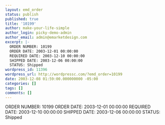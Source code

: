 ```yaml
---
layout: emd_order
status: publish
published: true
title: '10199'
author: make-your-life-simple
author_login: picky-demo-admin
author_email: admin@emarketdesign.com
excerpt: |-
  ORDER NUMBER: 10199
  ORDER DATE: 2003-12-01 00:00:00
  REQUIRED DATE: 2003-12-10 00:00:00
  SHIPPED DATE: 2003-12-06 00:00:00
  STATUS: Shipped
wordpress_id: 11396
wordpress_url: http://wordpressc.com/?emd_order=10199
date: 2003-12-08 01:59:00.000000000 -05:00
categories: []
tags: []
comments: []
---
```

ORDER NUMBER: 10199
ORDER DATE: 2003-12-01 00:00:00
REQUIRED DATE: 2003-12-10 00:00:00
SHIPPED DATE: 2003-12-06 00:00:00
STATUS: Shipped
